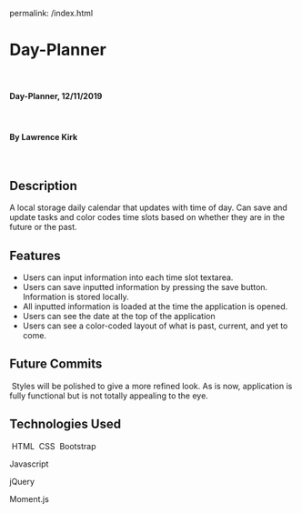 permalink: /index.html

# Day-Planner
​
#### Day-Planner, 12/11/2019
​
#### By Lawrence Kirk
​
## Description
A local storage daily calendar that updates with time of day. Can save and update tasks and color codes time slots based on whether they are in the future or the past.
​
## Features
* Users can input information into each time slot textarea.
* Users can save inputted information by pressing the save button. Information is stored locally. 
* All inputted information is loaded at the time the application is opened.
* Users can see the date at the top of the application 
* Users can see a color-coded layout of what is past, current, and yet to come.​
​
## Future Commits
​
Styles will be polished to give a more refined look. As is now, application is fully functional but is not totally appealing to the eye. 
​
## Technologies Used
​
HTML
​
CSS
​
Bootstrap

Javascript

jQuery

Moment.js